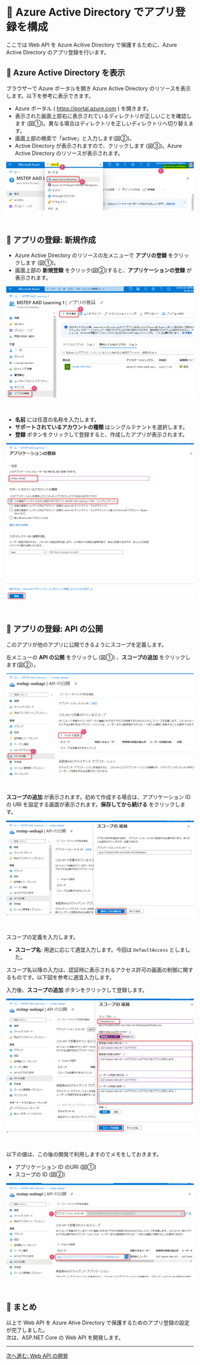 # 🚀 Azure Active Directory でアプリ登録を構成

ここでは Web API を Azure Acitive Directory で保護するために、Azure Active Directory のアプリ登録を行います。


## 📜 Azure Active Directory を表示

ブラウザーで Azure ポータルを開き Azure Active Directory のリソースを表示します。以下を参考に表示できます。

- Azure ポータル ( https://portal.azure.com ) を開きます。
- 表示された画面上部右に表示されているディレクトリが正しいことを確認します (図①)。異なる場合はディレクトリを正しいディレクトリへ切り替えます。
- 画面上部の検索で「active」と入力します(図②)。
- Active Directory が表示されますので、クリックします (図③)。Azure Active Directory のリソースが表示されます。

![image](./images/01_01.png)

<br>

## 📜 アプリの登録: 新規作成

- Azure Active Directory のリソースの左メニューで **アプリの登録** をクリックします (図①)。
- 画面上部の **新規登録** をクリック(図②)すると、**アプリケーションの登録** が表示されます。

![image](./images/01_02.png)

<br>

- **名前** には任意の名称を入力します。
- **サポートされているアカウントの種類** はシングルテナントを選択します。
- **登録** ボタンをクリックして登録すると、作成したアプリが表示されます。

![image](./images/01_03.png)

<br>


## 📜 アプリの登録: API の公開

このアプリが他のアプリに公開できるようにスコープを定義します。

左メニューの **API の公開** をクリックし (図①) 、**スコープの追加** をクリックします(図②）。

![image](./images/01_04.png)

<br>

**スコープの追加** が表示されます。初めて作成する場合は、アプリケーション ID の URI を設定する画面が表示されます。**保存してから続ける** をクリックします。

![image](./images/01_05.png)

<br>

スコープの定義を入力します。

- **スコープ名**: 用途に応じて適宜入力します。今回は `DefaultAccess` としました。

スコープ名以降の入力は、認証時に表示されるアクセス許可の画面の制御に関するものです。以下図を参考に適宜入力します。

入力後、**スコープの追加** ボタンをクリックして登録します。


![image](./images/01_06.png)

<br>

以下の値は、この後の開発で利用しますのでメモをしておきます。

- アプリケーション ID のURI (図①)
- スコープの ID (図②)

![image](./images/01_07.png)

<br>

## 📜 まとめ

以上で Web API を Azure Ative Directory で保護するためのアプリ登録の設定が完了しました。  
次は、<span>ASP</span>.NET Core の Web API を開発します。

---

[次へ進む: Web API の開発](./2_create_webapi.md)